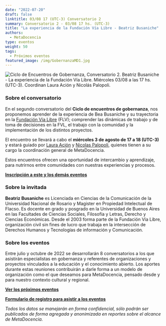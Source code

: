 ```yaml
---
date: "2022-07-20"
draft: false
linktitle: 03/08 17 (UTC-3) Conversatorio 2
summary: Conversatorio 2 - 03/08 17 hs. (UTC-3)
title: "La experiencia de la Fundación Vía Libre - Beatriz Busaniche"
authors:
  - MetaDocencia
type: eventos
weight: 50
tags:
  - Próximos eventos
featured_image: /img/GobernanzaMD1.jpg
---
```


![Ciclo de Encuentros de Gobernanza, Conversatorio 2. Beatriz Busaniche - La experiencia de la Fundación Vía Libre. Miércoles 03/08 a las 17 hs. (UTC-3). Coordinan Laura Ación y Nicolás Palopoli.](https://www.metadocencia.org/img/beatriz-busaniche.jpg)

### Sobre el conversatorio

En el segundo conversatorio del **Ciclo de encuentros de gobernanza**, nos proponemos aprender de la experiencia de Bea Busaniche y su trayectoria en la [Fundación Vía Libre](https://www.vialibre.org.ar/en/home/) (FLV); comprender las dinámicas de trabajo y de toma de decisiones en la FVL, el trabajo con la comunidad y la implementación de los distintos proyectos.

El encuentro se llevará a cabo el **miércoles 3 de agosto de 17 a 18 (UTC-3)** y estará guiado por [Laura Ación](https://www.metadocencia.org/authors/lacion/) y [Nicolas Palopoli](https://www.metadocencia.org/authors/npalopoli/), quienes tienen a su cargo la coordinación general de MetaDocencia.

Estos encuentros ofrecen una oportunidad de intercambio y aprendizaje, para nutrirnos entre comunidades con nuestras experiencias y procesos.

**[Inscripción a este y los demás eventos](https://docs.google.com/forms/d/e/1FAIpQLSfUHrL4F10zWwOuRKW0I8y-_7YT1p8PslzIk7jLBuoR41Hs-Q/viewform)**

### Sobre la invitada

**Beatriz Busaniche** es Licenciada en Ciencias de la Comunicación de la Universidad Nacional de Rosario y Magister en Propiedad Intelectual de Flacso. Es docente en grado y posgrado en la Universidad de Buenos Aires en las Facultades de Ciencias Sociales, Filosofía y Letras, Derecho y Ciencias Económicas. Desde el 2003 forma parte de la Fundación Vía Libre, organización civil sin fines de lucro que trabaja en la intersección de Derechos Humanos y Tecnologías de información y Comunicación.

### Sobre los eventos

Entre julio y octubre de 2022 se desarrollarán 8 conversatorios a los que asistirán especialistas en gobernanza y referentes de organizaciones y proyectos vinculados a la educación y el conocimiento abierto. Los aportes durante estas reuniones contribuirán a darle forma a un modelo de organización como el que deseamos para MetaDocencia, pensado desde y para nuestro contexto cultural y regional. 

**[Ver los próximos eventos](https://www.metadocencia.org/eventos/)**

**[Formulario de registro para asistir a los eventos](https://docs.google.com/forms/d/e/1FAIpQLSfUHrL4F10zWwOuRKW0I8y-_7YT1p8PslzIk7jLBuoR41Hs-Q/viewform)**

*Todos los datos se manejarán en forma confidencial, sólo podrán ser publicados de forma agregada y anonimizada en reportes sobre el alcance de MetaDocencia.*
